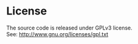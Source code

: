 # License

The source code is released under GPLv3 license.  
See: http://www.gnu.org/licenses/gpl.txt
